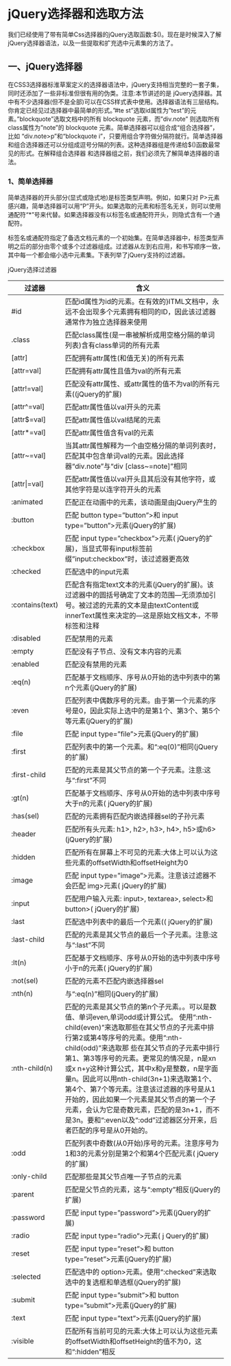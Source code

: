 # jQuery选择器和选取方法

我们已经使用了带有简单Css选择器的jQuery选取函数:$()。现在是时候深入了解jQuery选择器语法，以及一些提取和扩充选中元素集的方法了。

## 一、jQuery选择器

在CSS3选择器标淮草案定义的选择器语法中，jQuery支持相当完整的一套子集，同时还添加了一些非标准但很有用的伪类。注意:本节讲述的是 jQuery选择器。其中有不少选择器(但不是全部)可以在CSS样式表中使用。选择器语法有三层结构。你肯定已经见过选择器中最简单的形式。”#te st”选取id属性为”test”的元素。”blockquote”选取文档中的所有 blockquote 元素，而”div.note” 则选取所有class属性为”note”的 blockquote 元素。简单选择器可以组合成“组合选择器”，比如 “div.note>p”和“blockquote i”，只要用组合字符做分隔符就行。简单选择器和组合选择器还可以分组成逗号分隔的列表。这种选择器组是传递给$()函数最常见的形式。在解释组合选择器 和选择器组之前，我们必须先了解简单选择器的语法。

### 1、简单选择器

简单选择器的开头部分(显式或隐式地)是标签类型声明。例如，如果只对 P>元素感兴趣，简单选择器可以用“P”开头。如果选取的元素和标签名无关，则可以使用通配符“*”号来代替。如果选择器没有以标签名或通配符开头，则隐式含有一个通配符。

标签名或通配符指定了备选文档元素的一个初始集。在简单选择器中，标签类型声明之后的部分由零个或多个过滤器组成。过滤器从左到右应用，和书写顺序一致，其中每一个都会缩小选中元素集。下表列举了jQuery支持的过滤器。

jQuery选择过滤器

 过滤器 | 含义 
 --- | ---
 #id | 匹配id属性为id的元素。在有效的}ITML文档中，永远不会出现多个元素拥有相同的ID，因此该过滤器通常作为独立选择器来使用
 .class | 匹配class属性(是一串被解析成用空格分隔的单词列表)含有class单词的所有元素
 [attr] | 匹配拥有attr属性(和值无关)的所有元素
 [attr=val] | 匹配拥有attr属性且值为val的所有元素
 [attr!=val] | 匹配没有attr属性、或attr属性的值不为val的所有元素((jQuery的扩展)
 [attr^=val] | 匹配attr属性值以val开头的元素
 [attr$=val] | 匹配attr属性值以val结尾的元素
 [attr*=val] | 匹配attr属性值含有val的元素
 [attr~=val] | 当其attr属性解释为一个由空格分隔的单词列表时，匹配其中包含单词val的元素。因此选择器“div.note”与“div [class~=note]”相同
 [attr\|=val] | 匹配attr属性值以val开头且其后没有其他字符，或其他字符是以连字符开头的元素
 :animated | 匹配正在动画中的元素，该动画是由jQuery产生的
 :button | 匹配 button type=”button”>和 input type=”button”>元素(jQuery的扩展)
 :checkbox | 匹配 input type=”checkbox”>元素( jQuery的扩展)，当显式带有input标签前缀”input:checkbox”时，该过滤器更高效
 :checked | 匹配选中的input元素
 :contains(text) | 匹配含有指定text文本的元素(jQuery的扩展)。该过滤器中的圆括号确定了文本的范围—无须添加引号。被过滤的元素的文本是由textContent或innerText属性来决定的—这是原始文档文本，不带标签和注释
 :disabled | 匹配禁用的元素
 :empty | 匹配没有子节点、没有文本内容的元素
 :enabled | 匹配没有禁用的元素
 :eq(n) | 匹配基于文档顺序、序号从0开始的选中列表中的第n个元素(jQuery的扩展)
 :even | 匹配列表中偶数序号的元素。由于第一个元素的序号是0，因此实际上选中的是第1个、第3个、第5个等元素(jQuery的扩展)
 :file | 匹配 input type=”file”>元素(jQuery的扩展)
 :first | 匹配列表中的第一个元素。和“:eq(0)”相同(jQuery的扩展)
 :first-child | 匹配的元素是其父节点的第一个子元素。注意:这与“:first”不同
 :gt(n) | 匹配基于文档顺序、序号从0开始的选中列表中序号大于n的元素( jQuery的扩展)
 :has(sel) | 匹配的元素拥有匹配内嵌选择器sel的子孙元素
 :header | 匹配所有头元素: h1>, h2>, h3>, h4>, h5>或h6> (jQuery的扩展)
 :hidden | 匹配所有在屏幕上不可见的元素:大体上可以认为这些元素的offsetWidth和offsetHeight为0
 :image | 匹配 input type=”image”>元素。注意该过滤器不会匹配 img>元素( jQuery的扩展)
 :input | 匹配用户输入元素: input>,  textarea>,  select>和 button>( jQuery的扩展)
 :last | 匹配选中列表中的最后一个元素(( jQuery的扩展)
 :last-child | 匹配的元素是其父节点的最后一个子元素。注意:这与“:last”不同
 :lt(n) | 匹配基于文档顺序、序号从0开始的选中列表中序号小于n的元素( jQuery的扩展)
 :not(sel) | 匹配的元素不匹配内嵌选择器sel
 :nth(n) | 与“:eq(n)”相同(jQuery的扩展)
 :nth-child(n) | 匹配的元素是其父节点的第n个子元素。。可以是数值、单词even,单词odd或计算公式。 使用“:nth-child(even)”来选取那些在其父节点的子元素中排行第2或第4等序号的元素。使用“:nth-child(odd)”来选取那 些在其父节点的子元素中排行第1、第3等序号的元素。更常见的情况是，n是xn或x n+y这种计算公式，其中x和y是整数，n是字面量n。因此可以用nth-child(3n+1)来选取第1个、第4个、第7个等元素。注意该过滤器的序号是从1开始的，因此如果一个元素是其父节点的第一个子元素，会认为它是奇数元素，匹配的是3n+1，而不是3n。要和“:even以及“:odd”过滤器区分开来，后者匹配的序号是从0开始的。
 :odd | 匹配列表中奇数(从0开始)序号的元素。注意序号为1和3的元素分别是第2个和第4个匹配元素( jQuery的扩展)
 :only-child | 匹配那些是其父节点唯一子节点的元素
 :parent | 匹配是父节点的元素，这与“:empty”相反(jQuery的扩展)
 :password | 匹配 input type=”password”>元素(jQuery的扩展)
 :radio | 匹配 input type=”radio”>元素( j Query的扩展)
 :reset | 匹配 input type=”reset”>和 button type=”reset”>元素(jQuery的扩展)
 :selected | 匹配选中的 option>元素。使用“:checked”来选取选中的复选框和单选框(jQuery的扩展)
 :submit | 匹配 input type=”submit”>和 button type=”submit”>元素(jQuery的扩展)
 :text | 匹配 input type=”text”>元素(jQuery的扩展)
 :visible | 匹配所有当前可见的元素:大体上可以认为这些元素的offsetWidth和offsetHeight的值不为0，这和“:hidden”相反


